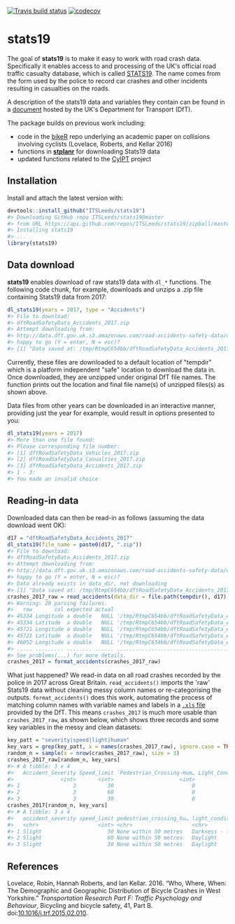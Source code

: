
[![Travis build status](https://travis-ci.org/ITSLeeds/stats19.svg?branch=master)](https://travis-ci.org/ITSLeeds/stats19) [![codecov](https://codecov.io/gh/ITSLeeds/stats19/branch/master/graph/badge.svg)](https://codecov.io/gh/ITSLeeds/stats19)

<!-- README.md is generated from README.Rmd. Please edit that file -->
stats19
=======

The goal of **stats19** is to make it easy to work with road crash data. Specifically it enables access to and processing of the UK's official road traffic casualty database, which is called [STATS19](https://data.gov.uk/dataset/cb7ae6f0-4be6-4935-9277-47e5ce24a11f/road-safety-data). The name comes from the form used by the police to record car crashes and other incidents resulting in casualties on the roads.

A description of the stats19 data and variables they contain can be found in a [document](http://data.dft.gov.uk/road-accidents-safety-data/Brief-guide-to%20road-accidents-and-safety-data.doc) hosted by the UK's Department for Transport (DfT).

The package builds on previous work including:

-   code in the [bikeR](https://github.com/Robinlovelace/bikeR) repo underlying an academic paper on collisions involving cyclists (Lovelace, Roberts, and Kellar 2016)
-   functions in [**stplanr**](https://github.com/ropensci/stplanr/blob/master/R/load-stats19.R) for downloading Stats19 data
-   updated functions related to the [CyIPT](https://github.com/cyipt/stats19) project

Installation
------------

Install and attach the latest version with:

``` r
devtools::install_github("ITSLeeds/stats19")
#> Downloading GitHub repo ITSLeeds/stats19@master
#> from URL https://api.github.com/repos/ITSLeeds/stats19/zipball/master
#> Installing stats19
#> ...
library(stats19)
```

<!-- You can install the released version of stats19 from [CRAN](https://CRAN.R-project.org) with: -->
<!-- ``` r -->
<!-- install.packages("stats19") -->
<!-- ``` -->
Data download
-------------

**stats19** enables download of raw stats19 data with `dl_*` functions. The following code chunk, for example, downloads and unzips a .zip file containing Stats19 data from 2017:

``` r
dl_stats19(years = 2017, type = "Accidents")
#> File to download:
#> dftRoadSafetyData_Accidents_2017.zip
#> Attempt downloading from:
#> http://data.dft.gov.uk.s3.amazonaws.com/road-accidents-safety-data/dftRoadSafetyData_Accidents_2017.zip
#> happy to go (Y = enter, N = esc)?
#> [1] "Data saved at: /tmp/RtmpC654bb/dftRoadSafetyData_Accidents_2017/Acc.csv"
```

Currently, these files are downloaded to a default location of "tempdir" which is a platform independent "safe" location to download the data in. Once downloaded, they are unzipped under original DfT file names. The function prints out the location and final file name(s) of unzipped files(s) as shown above.

Data files from other years can be downloaded in an interactive manner, providing just the year for example, would result in options presented to you:

``` r
dl_stats19(years = 2017)
#> More than one file found:
#> Please corresponding file number:
#> [1] dftRoadSafetyData_Vehicles_2017.zip
#> [2] dftRoadSafetyData_Casualties_2017.zip
#> [3] dftRoadSafetyData_Accidents_2017.zip
#> 1 - 3:
#> You made an invalid choice
```

Reading-in data
---------------

Downloaded data can then be read-in as follows (assuming the data download went OK):

``` r
d17 = "dftRoadSafetyData_Accidents_2017"
dl_stats19(file_name = paste0(d17, ".zip"))
#> File to download:
#> dftRoadSafetyData_Accidents_2017.zip
#> Attempt downloading from:
#> http://data.dft.gov.uk.s3.amazonaws.com/road-accidents-safety-data/dftRoadSafetyData_Accidents_2017.zip
#> happy to go (Y = enter, N = esc)?
#> Data already exists in data_dir, not downloading
#> [1] "Data saved at: /tmp/RtmpC654bb/dftRoadSafetyData_Accidents_2017/Acc.csv"
crashes_2017_raw = read_accidents(data_dir = file.path(tempdir(), d17), filename = "Acc.csv")
#> Warning: 20 parsing failures.
#>   row       col expected actual                                                       file
#> 45334 Longitude a double   NULL '/tmp/RtmpC654bb/dftRoadSafetyData_Accidents_2017/Acc.csv'
#> 45334 Latitude  a double   NULL '/tmp/RtmpC654bb/dftRoadSafetyData_Accidents_2017/Acc.csv'
#> 45721 Longitude a double   NULL '/tmp/RtmpC654bb/dftRoadSafetyData_Accidents_2017/Acc.csv'
#> 45721 Latitude  a double   NULL '/tmp/RtmpC654bb/dftRoadSafetyData_Accidents_2017/Acc.csv'
#> 46052 Longitude a double   NULL '/tmp/RtmpC654bb/dftRoadSafetyData_Accidents_2017/Acc.csv'
#> ..... ......... ........ ...... ..........................................................
#> See problems(...) for more details.
crashes_2017 = format_accidents(crashes_2017_raw)
```

What just happened? We read-in data on all road crashes recorded by the police in 2017 across Great Britain. `read_accidents()` imports the 'raw' Stats19 data without cleaning messy column names or re-categorising the outputs. `format_accidents()` does this work, automating the process of matching column names with variable names and labels in a [`.xls` file](http://data.dft.gov.uk/road-accidents-safety-data/Road-Accident-Safety-Data-Guide.xls) provided by the DfT. This means `crashes_2017` is much more usable than `crashes_2017_raw`, as shown below, which shows three records and some key variables in the messy and clean datasets:

``` r
key_patt = "severity|speed|light|human"
key_vars = grep(key_patt, x = names(crashes_2017_raw), ignore.case = TRUE)
random_n = sample(x = nrow(crashes_2017_raw), size = 3)
crashes_2017_raw[random_n, key_vars]
#> # A tibble: 3 x 4
#>   Accident_Severity Speed_limit `Pedestrian_Crossing-Hum… Light_Conditions
#>               <int>       <int>                     <int>            <int>
#> 1                 3          30                         0                4
#> 2                 3          60                         0                1
#> 3                 3          30                         0                1
crashes_2017[random_n, key_vars]
#> # A tibble: 3 x 4
#>   accident_severity speed_limit pedestrian_crossing_hu… light_conditions  
#>   <chr>                   <int> <chr>                   <chr>             
#> 1 Slight                     30 None within 50 metres   Darkness - lights…
#> 2 Slight                     60 None within 50 metres   Daylight          
#> 3 Slight                     30 None within 50 metres   Daylight
```

<!-- More data can be read-in as follows: -->
References
----------

Lovelace, Robin, Hannah Roberts, and Ian Kellar. 2016. “Who, Where, When: The Demographic and Geographic Distribution of Bicycle Crashes in West Yorkshire.” *Transportation Research Part F: Traffic Psychology and Behaviour*, Bicycling and bicycle safety, 41, Part B. doi:[10.1016/j.trf.2015.02.010](https://doi.org/10.1016/j.trf.2015.02.010).
